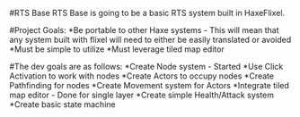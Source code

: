 #RTS Base
RTS Base is going to be a basic RTS system built in HaxeFlixel.

#Project Goals:
*Be portable to other Haxe systems - This will mean that any system built with flixel will need to either be easily translated or avoided
*Must be simple to utilize
*Must leverage tiled map editor

#The dev goals are as follows:
*Create Node system - Started
*Use Click Activation to work with nodes
*Create Actors to occupy nodes
*Create Pathfinding for nodes
*Create Movement system for Actors
*Integrate tiled map editor - Done for single layer
*Create simple Health/Attack system
*Create basic state machine
